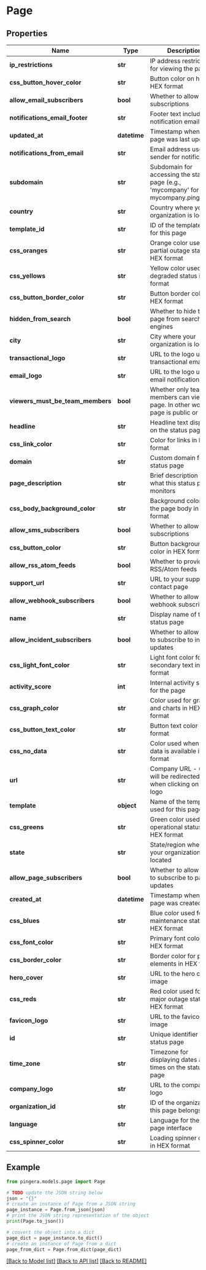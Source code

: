 # Page


## Properties

Name | Type | Description | Notes
------------ | ------------- | ------------- | -------------
**ip_restrictions** | **str** | IP address restrictions for viewing the page | [optional] 
**css_button_hover_color** | **str** | Button color on hover in HEX format | [optional] 
**allow_email_subscribers** | **bool** | Whether to allow email subscriptions | [optional] 
**notifications_email_footer** | **str** | Footer text included in notification emails | [optional] 
**updated_at** | **datetime** | Timestamp when the page was last updated | [optional] [readonly] 
**notifications_from_email** | **str** | Email address used as sender for notifications | [optional] 
**subdomain** | **str** | Subdomain for accessing the status page (e.g., &#39;mycompany&#39; for mycompany.pingera.ru) | [optional] 
**country** | **str** | Country where your organization is located | [optional] 
**template_id** | **str** | ID of the template used for this page | [optional] 
**css_oranges** | **str** | Orange color used for partial outage status in HEX format | [optional] 
**css_yellows** | **str** | Yellow color used for degraded status in HEX format | [optional] 
**css_button_border_color** | **str** | Button border color in HEX format | [optional] 
**hidden_from_search** | **bool** | Whether to hide this page from search engines | [optional] 
**city** | **str** | City where your organization is located | [optional] 
**transactional_logo** | **str** | URL to the logo used in transactional emails | [optional] 
**email_logo** | **str** | URL to the logo used in email notifications | [optional] 
**viewers_must_be_team_members** | **bool** | Whether only team members can view this page. In other words if page is public or not. | [optional] 
**headline** | **str** | Headline text displayed on the status page | [optional] 
**css_link_color** | **str** | Color for links in HEX format | [optional] 
**domain** | **str** | Custom domain for the status page | [optional] 
**page_description** | **str** | Brief description of what this status page monitors | [optional] 
**css_body_background_color** | **str** | Background color for the page body in HEX format | [optional] 
**allow_sms_subscribers** | **bool** | Whether to allow SMS subscriptions | [optional] 
**css_button_color** | **str** | Button background color in HEX format | [optional] 
**allow_rss_atom_feeds** | **bool** | Whether to provide RSS/Atom feeds | [optional] 
**support_url** | **str** | URL to your support or contact page | [optional] 
**allow_webhook_subscribers** | **bool** | Whether to allow webhook subscriptions | [optional] 
**name** | **str** | Display name of the status page | 
**allow_incident_subscribers** | **bool** | Whether to allow users to subscribe to incident updates | [optional] 
**css_light_font_color** | **str** | Light font color for secondary text in HEX format | [optional] 
**activity_score** | **int** | Internal activity score for the page | [optional] 
**css_graph_color** | **str** | Color used for graphs and charts in HEX format | [optional] 
**css_button_text_color** | **str** | Button text color in HEX format | [optional] 
**css_no_data** | **str** | Color used when no data is available in HEX format | [optional] 
**url** | **str** | Company URL - users will be redirected there when clicking on the logo | [optional] 
**template** | **object** | Name of the template used for this page | [optional] [readonly] 
**css_greens** | **str** | Green color used for operational status in HEX format | [optional] 
**state** | **str** | State/region where your organization is located | [optional] 
**allow_page_subscribers** | **bool** | Whether to allow users to subscribe to page updates | [optional] 
**created_at** | **datetime** | Timestamp when the page was created | [optional] [readonly] 
**css_blues** | **str** | Blue color used for maintenance status in HEX format | [optional] 
**css_font_color** | **str** | Primary font color in HEX format | [optional] 
**css_border_color** | **str** | Border color for page elements in HEX format | [optional] 
**hero_cover** | **str** | URL to the hero cover image | [optional] 
**css_reds** | **str** | Red color used for major outage status in HEX format | [optional] 
**favicon_logo** | **str** | URL to the favicon image | [optional] 
**id** | **str** | Unique identifier for the status page | [optional] [readonly] 
**time_zone** | **str** | Timezone for displaying dates and times on the status page | [optional] 
**company_logo** | **str** | URL to the company logo | [optional] 
**organization_id** | **str** | ID of the organization this page belongs to | [optional] [readonly] 
**language** | **str** | Language for the status page interface | [optional] 
**css_spinner_color** | **str** | Loading spinner color in HEX format | [optional] 

## Example

```python
from pingera.models.page import Page

# TODO update the JSON string below
json = "{}"
# create an instance of Page from a JSON string
page_instance = Page.from_json(json)
# print the JSON string representation of the object
print(Page.to_json())

# convert the object into a dict
page_dict = page_instance.to_dict()
# create an instance of Page from a dict
page_from_dict = Page.from_dict(page_dict)
```
[[Back to Model list]](../README.md#documentation-for-models) [[Back to API list]](../README.md#documentation-for-api-endpoints) [[Back to README]](../README.md)


